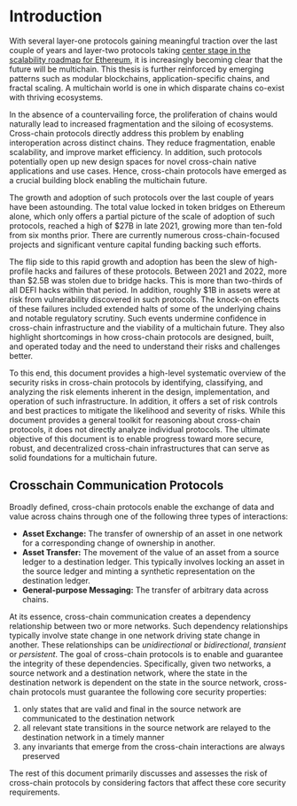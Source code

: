# Introduction
With several layer-one protocols gaining meaningful traction over the last couple of years and layer-two protocols taking [center stage in the scalability roadmap for Ethereum](https://vitalik.ca/general/2021/12/06/endgame.html), it is increasingly becoming clear that the future will be multichain. This thesis is further reinforced by emerging patterns such as modular blockchains, application-specific chains, and fractal scaling. A multichain world is one in which disparate chains co-exist with thriving ecosystems. 

In the absence of a countervailing force, the proliferation of chains would naturally lead to increased fragmentation and the siloing of ecosystems. Cross-chain protocols directly address this problem by enabling interoperation across distinct chains. They reduce fragmentation, enable scalability, and improve market efficiency. In addition, such protocols potentially open up new design spaces for novel cross-chain native applications and use cases. Hence, cross-chain protocols have emerged as a crucial building block enabling the multichain future. 

The growth and adoption of such protocols over the last couple of years have been astounding. The total value locked in token bridges on Ethereum alone, which only offers a partial picture of the scale of adoption of such protocols, reached a high of $27B in late 2021, growing more than ten-fold from six months prior. There are currently numerous cross-chain-focused projects and significant venture capital funding backing such efforts.

The flip side to this rapid growth and adoption has been the slew of high-profile hacks and failures of these protocols. Between 2021 and 2022, more than $2.5B was stolen due to bridge hacks. This is more than two-thirds of all DEFI hacks within that period. In addition, roughly $1B in assets were at risk from vulnerability discovered in such protocols. The knock-on effects of these failures included extended halts of some of the underlying chains and notable regulatory scrutiny. Such events undermine confidence in cross-chain infrastructure and the viability of a multichain future. They also highlight shortcomings in how cross-chain protocols are designed, built, and operated today and the need to understand their risks and challenges better.

To this end, this document provides a high-level systematic overview of the security risks in cross-chain protocols by identifying, classifying, and analyzing the risk elements inherent in the design, implementation, and operation of such infrastructure. In addition, it offers a set of risk controls and best practices to mitigate the likelihood and severity of risks. While this document provides a general toolkit for reasoning about cross-chain protocols, it does not directly analyze individual protocols. The ultimate objective of this document is to enable progress toward more secure, robust, and decentralized cross-chain infrastructures that can serve as solid foundations for a multichain future. 

## Crosschain Communication Protocols
Broadly defined, cross-chain protocols enable the exchange of data and value across chains through one of the following three types of interactions:

-  **Asset Exchange:** The transfer of ownership of an asset in one network for a corresponding change of ownership in another.
- **Asset Transfer:** The movement of the value of an asset from a source ledger to a destination ledger. This typically involves locking an asset in the source ledger and minting a synthetic representation on the destination ledger. 
- **General-purpose Messaging:** The transfer of arbitrary data across chains.

At its essence, cross-chain communication creates a dependency relationship between two or more networks. Such dependency relationships typically involve state change in one network driving state change in another. These relationships can be _unidirectional_ or _bidirectional_, _transient_ or _persistent_. The goal of cross-chain protocols is to enable and guarantee the integrity of these dependencies. Specifically, given two networks, a source network and a destination network, where the state in the destination network is dependent on the state in the source network, cross-chain protocols must guarantee the following core security properties:

1. only states that are valid and final in the source network are communicated to the destination network
1. all relevant state transitions in the source network are relayed to the destination network in a timely manner
1. any invariants that emerge from the cross-chain interactions are always preserved

The rest of this document primarily discusses and assesses the risk of cross-chain protocols by considering factors that affect these core security requirements. 
